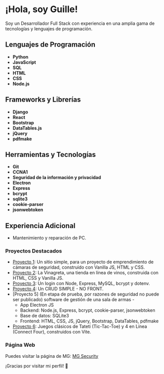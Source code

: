 # ¡Hola, soy Guille!

Soy un Desarrollador Full Stack con experiencia en una amplia gama de tecnologías y lenguajes de programación.

## Lenguajes de Programación
- **Python**
- **JavaScript**
- **SQL**
- **HTML**
- **CSS**
- **Node.js**

## Frameworks y Librerías
- **Django**
- **React**
- **Bootstrap**
- **DataTables.js**
- **jQuery**
- **pdfmake**

## Herramientas y Tecnologías
- **Git**
- **CCNA1**
- **Seguridad de la información y privacidad**
- **Electron**
- **Express**
- **bcrypt**
- **sqlite3**
- **cookie-parser**
- **jsonwebtoken**

## Experiencia Adicional
- Mantenimiento y reparación de PC.

### Proyectos Destacados
- [Proyecto 1](https://github.com/guinovi/mgseg): Un sitio simple, para un proyecto de emprendimiento de cámaras de seguridad, construido con Vanilla JS, HTML y CSS.
- [Proyecto 2](https://github.com/guinovi/vinagre): La Vinagreta, una tienda en línea de vinos, construida con HTML, CSS y Vanilla JS.
- [Proyecto 3](https://github.com/guinovi/crud-login): Un login con Node, Express, MySQL, bcrypt y dotenv.
- [Proyecto 4](https://github.com/guinovi/crud-simple-no-front): Un CRUD SIMPLE - NO FRONT.
- [Proyecto 5] (En etapa de prueba, por razones de seguridad no puede ser publicado) software de gestión de una sala de armas - 
  - App Electron JS
  - Backend: Node.js, Express, bcrypt, cookie-parser, jsonwebtoken
  - Base de datos: SQLite3
  - Frontend: HTML, CSS, JS, jQuery, Bootstrap, DataTables, pdfmake
- [Proyecto 6](https://jugando-js.netlify.app/): Juegos clásicos de Tateti (Tic-Tac-Toe) y 4 en Línea (Connect Four), construidos con Vite.

### Página Web
Puedes visitar la página de MG: [MG Security](https://mgsecurty.netlify.app/)

¡Gracias por visitar mi perfil! 🚀
